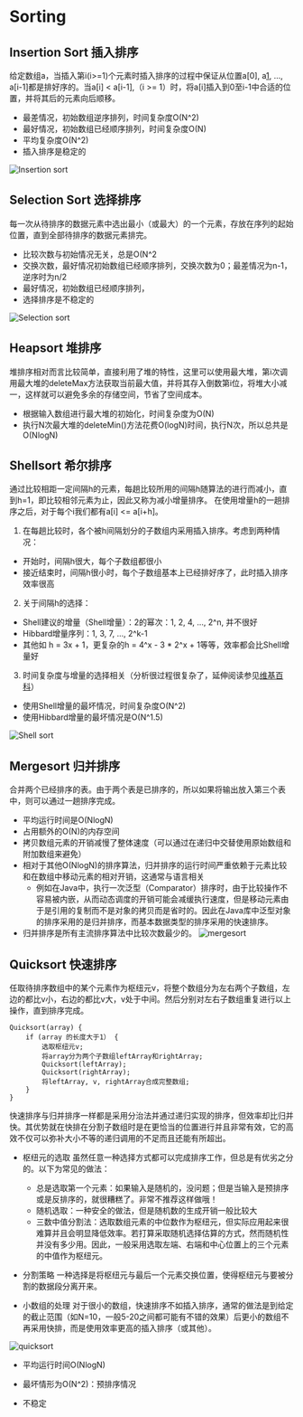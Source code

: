 ﻿# Sorting

## Insertion Sort 插入排序
给定数组a，当插入第i(i>=1)个元素时插入排序的过程中保证从位置a[0], a[1], ..., a[i-1]都是排好序的。当a[i] < a[i-1],（i >= 1）时，将a[i]插入到0至i-1中合适的位置，并将其后的元素向后顺移。

* 最差情况，初始数组逆序排列，时间复杂度O(N^2)
* 最好情况，初始数组已经顺序排列，时间复杂度O(N)
* 平均复杂度O(N^2)
* 插入排序是稳定的

![Insertion sort][1]

## Selection Sort 选择排序
每一次从待排序的数据元素中选出最小（或最大）的一个元素，存放在序列的起始位置，直到全部待排序的数据元素排完。

* 比较次数与初始情况无关，总是O(N^2
* 交换次数，最好情况初始数组已经顺序排列，交换次数为0；最差情况为n-1，逆序时为n/2
* 最好情况，初始数组已经顺序排列，
* 选择排序是不稳定的

![Selection sort][2]

## Heapsort 堆排序
堆排序相对而言比较简单，直接利用了堆的特性，这里可以使用最大堆，第i次调用最大堆的deleteMax方法获取当前最大值，并将其存入倒数第i位，将堆大小减一，这样就可以避免多余的存储空间，节省了空间成本。

* 根据输入数组进行最大堆的初始化，时间复杂度为O(N)
* 执行N次最大堆的deleteMin()方法花费O(logN)时间，执行N次，所以总共是O(NlogN)

## Shellsort 希尔排序
通过比较相距一定间隔h的元素，每趟比较所用的间隔h随算法的进行而减小，直到h=1，即比较相邻元素为止，因此又称为减小增量排序。
在使用增量h的一趟排序之后，对于每个i我们都有a[i] <= a[i+h]。

1. 在每趟比较时，各个被h间隔划分的子数组内采用插入排序。考虑到两种情况：

* 开始时，间隔h很大，每个子数组都很小
* 接近结束时，间隔h很小时，每个子数组基本上已经排好序了，此时插入排序效率很高

2. 关于间隔h的选择：

* Shell建议的增量（Shell增量）：2的幂次：1, 2, 4, ..., 2^n, 并不很好
* Hibbard增量序列：1, 3, 7, ..., 2^k-1
* 其他如 h = 3x + 1，更复杂的h = 4^x - 3 * 2^x + 1等等，效率都会比Shell增量好


3. 时间复杂度与增量的选择相关（分析很过程很复杂了，延伸阅读参见[维基百科][3]）
* 使用Shell增量的最坏情况，时间复杂度O(N^2)
* 使用Hibbard增量的最坏情况是O(N^1.5)

![Shell sort][4]

## Mergesort 归并排序
合并两个已经排序的表。由于两个表是已排序的，所以如果将输出放入第三个表中，则可以通过一趟排序完成。

* 平均运行时间是O(NlogN)
* 占用额外的O(N)的内存空间
* 拷贝数组元素的开销减慢了整体速度（可以通过在递归中交替使用原始数组和附加数组来避免）
* 相对于其他O(NlogN)的排序算法，归并排序的运行时间严重依赖于元素比较和在数组中移动元素的相对开销，这通常与语言相关
    * 例如在Java中，执行一次泛型（Comparator）排序时，由于比较操作不容易被内嵌，从而动态调度的开销可能会减缓执行速度，但是移动元素由于是引用的复制而不是对象的拷贝而是省时的。因此在Java库中泛型对象的排序采用的是归并排序，而基本数据类型的排序采用的快速排序。
* 归并排序是所有主流排序算法中比较次数最少的。
![mergesort][5]

## Quicksort 快速排序
任取待排序数组中的某个元素作为枢纽元v，将整个数组分为左右两个子数组，左边的都比v小，右边的都比v大，v处于中间。然后分别对左右子数组重复进行以上操作，直到排序完成。
```
Quicksort(array) {
    if (array 的长度大于1） {
        选取枢纽元v;
        将array分为两个子数组leftArray和rightArray;
        Quicksort(leftArray);
        Quicksort(rightArray);
        将leftArray, v, rightArray合成完整数组;
    }
}

```

快速排序与归并排序一样都是采用分治法并通过递归实现的排序，但效率却比归并快。其优势就在快排在分割子数组时是在更恰当的位置进行并且非常有效，它的高效不仅可以弥补大小不等的递归调用的不足而且还能有所超出。

* 枢纽元的选取
虽然任意一种选择方式都可以完成排序工作，但总是有优劣之分的。以下为常见的做法：
    *  总是选取第一个元素：如果输入是随机的，没问题；但是当输入是预排序或是反排序的，就很糟糕了。非常不推荐这样做哦！
    * 随机选取：一种安全的做法，但是随机数的生成开销一般比较大
    * 三数中值分割法：选取数组元素的中位数作为枢纽元，但实际应用起来很难算并且会明显降低效率。若打算采取随机选择估算的方式，然而随机性并没有多少用。因此，一般采用选取左端、右端和中心位置上的三个元素的中值作为枢纽元。

* 分割策略
一种选择是将枢纽元与最后一个元素交换位置，使得枢纽元与要被分割的数据段分离开来。

* 小数组的处理
对于很小的数组，快速排序不如插入排序，通常的做法是到给定的截止范围（如N=10，一般5-20之间都可能有不错的效果）后更小的数组不再采用快排，而是使用效率更高的插入排序（或其他）。

![quicksort][6]

* 平均运行时间O(NlogN)
* 最坏情形为O(N^2)：预排序情况
* 不稳定


  [1]: images/insertion-sort.jpg
  [2]: images/selection-sort.jpg
  [3]: https://en.wikipedia.org/wiki/Shellsort
  [4]: images/shellsort.jpg
  [5]: images/mergesort.jpg
  [6]: images/quicksort.jpg
